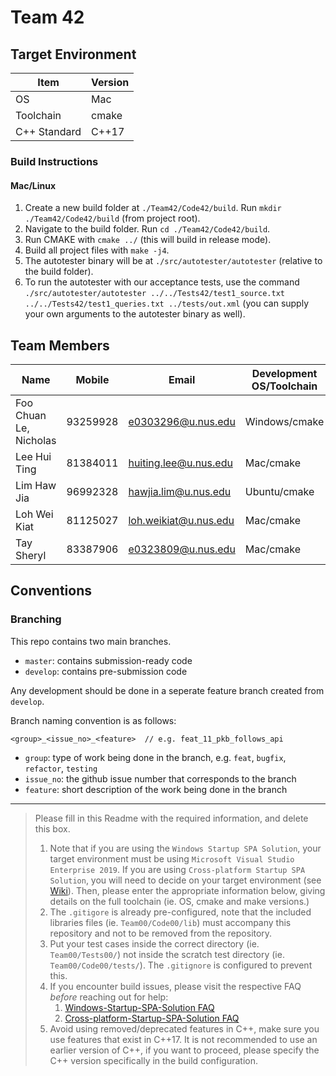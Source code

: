 # Team 42

## Target Environment

| Item         | Version |
| ------------ | ------- |
| OS           | Mac     |
| Toolchain    | cmake   |
| C++ Standard | C++17   |

### Build Instructions

#### Mac/Linux
1. Create a new build folder at `./Team42/Code42/build`. Run `mkdir ./Team42/Code42/build` (from project root).
2. Navigate to the build folder. Run `cd ./Team42/Code42/build`.
3. Run CMAKE with `cmake ../` (this will build in release mode).
4. Build all project files with `make -j4`.
5. The autotester binary will be at `./src/autotester/autotester` (relative to the build folder).
6. To run the autotester with our acceptance tests, use the command `./src/autotester/autotester ../../Tests42/test1_source.txt ../../Tests42/test1_queries.txt ../tests/out.xml` (you can supply your own arguments to the autotester binary as well).

## Team Members

| Name                   | Mobile   | Email                 | Development OS/Toolchain |
| ---------------------- | -------- | --------------------- | ------------------------ |
| Foo Chuan Le, Nicholas | 93259928 | e0303296@u.nus.edu    | Windows/cmake            |
| Lee Hui Ting           | 81384011 | huiting.lee@u.nus.edu | Mac/cmake                |
| Lim Haw Jia            | 96992328 | hawjia.lim@u.nus.edu  | Ubuntu/cmake             |
| Loh Wei Kiat           | 81125027 | loh.weikiat@u.nus.edu | Mac/cmake                |
| Tay Sheryl             | 83387906 | e0323809@u.nus.edu    | Mac/cmake                |


## Conventions

### Branching

This repo contains two main branches.

- `master`:  contains submission-ready code
- `develop`: contains pre-submission code

Any development should be done in a seperate feature branch created from `develop`. 

Branch naming convention is as follows:

```
<group>_<issue_no>_<feature>  // e.g. feat_11_pkb_follows_api
```

- `group`: type of work being done in the branch, e.g. `feat`, `bugfix`, `refactor`, `testing`
- `issue_no`: the github issue number that corresponds to the branch
- `feature`: short description of the work being done in the branch

---

> Please fill in this Readme with the required information, and delete this box.
>
> 1. Note that if you are using the `Windows Startup SPA Solution`, your target environment must be using `Microsoft Visual Studio Enterprise 2019`.
>    If you are using `Cross-platform Startup SPA Solution`, you will need to decide on your target environment (see [Wiki](https://github.com/nus-cs3203/project-wiki/wiki/Version-Control-System-and-Code-Repository)).
>    Then, please enter the appropriate information below, giving details on the full toolchain (ie. OS, cmake and make versions.)
> 1. The `.gitigore` is already pre-configured, note that the included libraries files (ie. `Team00/Code00/lib`) must accompany this repository and not to be removed from the repository.
> 1. Put your test cases inside the correct directory (ie. `Team00/Tests00/`) not inside the scratch test directory (ie. `Team00/Code00/tests/`). The `.gitignore` is configured to prevent this.
> 1. If you encounter build issues, please visit the respective FAQ *before* reaching out for help:
>    1. [Windows-Startup-SPA-Solution FAQ](https://github.com/nus-cs3203/project-wiki/wiki/Windows-Startup-SPA-Solution#faq)
>    1. [Cross-platform-Startup-SPA-Solution FAQ](https://github.com/nus-cs3203/project-wiki/wiki/Cross-platform-Startup-SPA-Solution#faq)
> 1. Avoid using removed/deprecated features in C++, make sure you use features that exist in C++17. It is not recommended to use an earlier version of C++, if you want to proceed, please specify the C++ version specifically in the build configuration.
